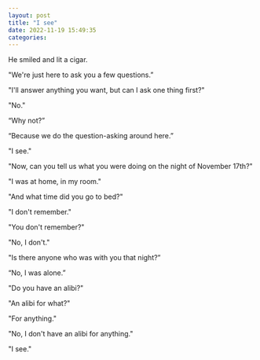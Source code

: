 ```yaml
---
layout: post
title: "I see"
date: 2022-11-19 15:49:35
categories:
---
```


He smiled and lit a cigar.

"We're just here to ask you a few questions.”

"I'll answer anything you want, but can I ask one thing first?"

"No."

“Why not?”

“Because we do the question-asking around here.”

"I see."

"Now, can you tell us what you were doing on the night of November 17th?"

"I was at home, in my room."

"And what time did you go to bed?"

"I don't remember."

"You don't remember?"

"No, I don't."

"Is there anyone who was with you that night?”

“No, I was alone.”

"Do you have an alibi?"

"An alibi for what?"

"For anything."

"No, I don't have an alibi for anything."

"I see."
